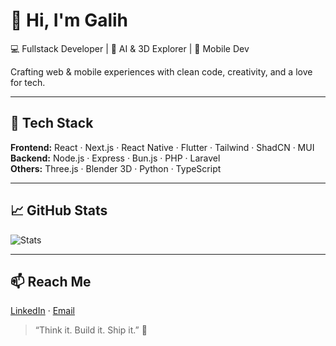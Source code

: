 # 👋 Hi, I'm Galih

💻 Fullstack Developer | 🤖 AI & 3D Explorer | 📱 Mobile Dev

Crafting web & mobile experiences with clean code, creativity, and a love for tech.

---

## 🧰 Tech Stack
**Frontend:** React · Next.js · React Native · Flutter · Tailwind · ShadCN · MUI  
**Backend:** Node.js · Express · Bun.js · PHP · Laravel  
**Others:** Three.js · Blender 3D · Python · TypeScript

---

## 📈 GitHub Stats
![Stats](https://github-readme-stats.vercel.app/api?username=septiandr&show_icons=true&theme=radical)

---

## 📫 Reach Me
[LinkedIn](https://www.linkedin.com/in/septiandr/) · [Email](mailto:sdwirisanggalih@gmail.com)

> “Think it. Build it. Ship it.” 🚀
